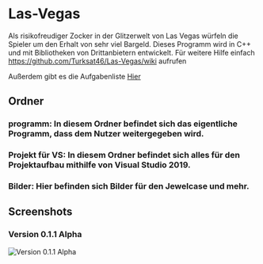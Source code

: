 # Las-Vegas
Als risikofreudiger Zocker in der Glitzerwelt von Las Vegas würfeln die Spieler um den Erhalt von sehr viel Bargeld.
Dieses Programm wird in C++ und mit Bibliotheken von Drittanbietern entwickelt.
Für weitere Hilfe einfach https://github.com/Turksat46/Las-Vegas/wiki aufrufen

Außerdem gibt es die Aufgabenliste [Hier](https://github.com/Turksat46/Las-Vegas/projects/1)

## Ordner
### programm: In diesem Ordner befindet sich das eigentliche Programm, dass dem Nutzer weitergegeben wird.
### Projekt für VS: In diesem Ordner befindet sich alles für den Projektaufbau mithilfe von Visual Studio 2019.
### Bilder: Hier befinden sich Bilder für den Jewelcase und mehr.

## Screenshots
### Version 0.1.1 Alpha
![Version 0.1.1 Alpha](https://user-images.githubusercontent.com/50042338/105722050-884b5880-5f25-11eb-8448-34c9ec5ce668.jpg)

